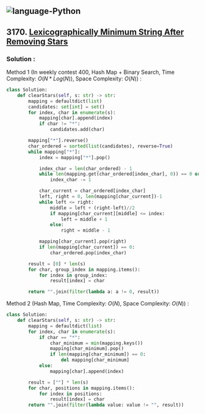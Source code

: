 ![language-Python](https://img.shields.io/badge/Python-ffd43b?style=for-the-badge&logo=PYTHON)
---

## 3170. [Lexicographically Minimum String After Removing Stars](https://leetcode.com/problems/lexicographically-minimum-string-after-removing-stars)

### Solution :

Method 1 (In weekly contest 400, Hash Map + Binary Search, Time Complexity: $O(N*Log(N))$, Space Complexity: $O(N)$) :
```python
class Solution:
    def clearStars(self, s: str) -> str:
        mapping = defaultdict(list)
        candidates: set[int] = set()
        for index, char in enumerate(s):
            mapping[char].append(index)
            if char != "*":
                candidates.add(char)

        mapping["*"].reverse()
        char_ordered = sorted(list(candidates), reverse=True)
        while mapping["*"]:
            index = mapping["*"].pop()

            index_char = len(char_ordered) - 1
            while len(mapping.get(char_ordered[index_char], 0)) == 0 or mapping[char_ordered[index_char]][0] >= index:
                index_char -= 1

            char_current = char_ordered[index_char]
            left, right = 0, len(mapping[char_current])-1
            while left <= right:
                middle = left + (right-left)//2
                if mapping[char_current][middle] <= index:
                    left = middle + 1
                else:
                    right = middle - 1

            mapping[char_current].pop(right)
            if len(mapping[char_current]) == 0:
                char_ordered.pop(index_char)

        result = [0] * len(s)
        for char, group_index in mapping.items():
            for index in group_index:
                result[index] = char

        return "".join(filter(lambda a: a != 0, result))
```

Method 2 (Hash Map, Time Complexity: $O(N)$, Space Complexity: $O(N)$) :
```python
class Solution:
    def clearStars(self, s: str) -> str:
        mapping = defaultdict(list)
        for index, char in enumerate(s):
            if char == "*":
                char_minimum = min(mapping.keys())
                mapping[char_minimum].pop()
                if len(mapping[char_minimum]) == 0:
                    del mapping[char_minimum]
            else:
                mapping[char].append(index)

        result = [""] * len(s)
        for char, positions in mapping.items():
            for index in positions:
                result[index] = char
        return "".join(filter(lambda value: value != "", result))
```
